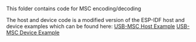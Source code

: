 This folder contains code for MSC encoding/decoding

The host and device code is a modified version of the ESP-IDF host and device examples which can be found here:
[USB-MSC Host Example](https://github.com/espressif/esp-idf/tree/master/examples/peripherals/usb/host/msc)
[USB-MSC Device Example](https://github.com/espressif/esp-idf/tree/master/examples/peripherals/usb/device/tusb_msc_)
